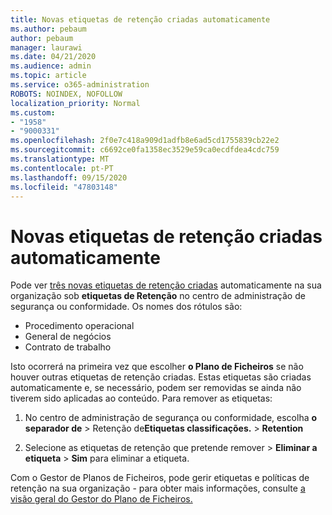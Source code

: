 ```yaml
---
title: Novas etiquetas de retenção criadas automaticamente
ms.author: pebaum
author: pebaum
manager: laurawi
ms.date: 04/21/2020
ms.audience: admin
ms.topic: article
ms.service: o365-administration
ROBOTS: NOINDEX, NOFOLLOW
localization_priority: Normal
ms.custom:
- "1958"
- "9000331"
ms.openlocfilehash: 2f0e7c418a909d1adfb8e6ad5cd1755839cb22e2
ms.sourcegitcommit: c6692ce0fa1358ec3529e59ca0ecdfdea4cdc759
ms.translationtype: MT
ms.contentlocale: pt-PT
ms.lasthandoff: 09/15/2020
ms.locfileid: "47803148"
---
```

# <a name="new-retention-labels-created-automatically"></a>Novas etiquetas de retenção criadas automaticamente

Pode ver [três novas etiquetas de retenção criadas](https://docs.microsoft.com/microsoft-365/compliance/file-plan-manager) automaticamente na sua organização sob **etiquetas de Retenção** no centro de administração de segurança ou conformidade. Os nomes dos rótulos são:

- Procedimento operacional
- General de negócios
- Contrato de trabalho

Isto ocorrerá na primeira vez que escolher **o Plano de Ficheiros** se não houver outras etiquetas de retenção criadas. Estas etiquetas são criadas automaticamente e, se necessário, podem ser removidas se ainda não tiverem sido aplicadas ao conteúdo. Para remover as etiquetas:

1. No centro de administração de segurança ou conformidade, escolha **o separador de**  >  Retenção de**Etiquetas classificações.**  >  **Retention**

1. Selecione as etiquetas de retenção que pretende remover > **Eliminar a etiqueta**  >  **Sim** para eliminar a etiqueta.

Com o Gestor de Planos de Ficheiros, pode gerir etiquetas e políticas de retenção na sua organização - para obter mais informações, consulte [a visão geral do Gestor do Plano de Ficheiros.](https://docs.microsoft.com/microsoft-365/compliance/file-plan-manager)